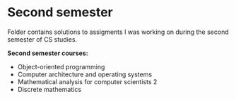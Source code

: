 # Second semester

Folder contains solutions to assigments I was working on during the second semester of CS studies.

**Second semester courses:**
- Object-oriented programming
- Computer architecture and operating systems
- Mathematical analysis for computer scientists 2
- Discrete mathematics
